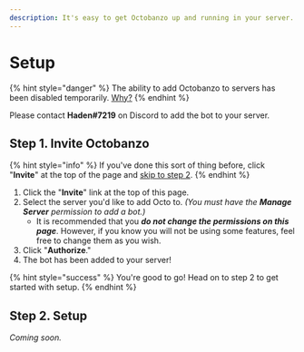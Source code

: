 ```yaml
---
description: It's easy to get Octobanzo up and running in your server.
---
```


# Setup

{% hint style="danger" %}
The ability to add Octobanzo to servers has been disabled temporarily.  [Why?](../message-processing.md)
{% endhint %}

Please contact **Haden\#7219** on Discord to add the bot to your server.

## Step 1. Invite Octobanzo <a id="step-1"></a>

{% hint style="info" %}
If you've done this sort of thing before, click "**Invite**" at the top of the page and [skip to step 2](setup.md#step-2).
{% endhint %}

1. Click the "**Invite**" link at the top of this page.
2. Select the server you'd like to add Octo to. _\(You must have the **Manage Server** permission to add a bot.\)_
   * It is recommended that you _**do not change the permissions on this page**_. However, if you know you will not be using some features, feel free to change them as you wish.
3. Click "**Authorize**."
4. The bot has been added to your server!

{% hint style="success" %}
You're good to go! Head on to step 2 to get started with setup.
{% endhint %}

## Step 2. Setup <a id="step-2"></a>

_Coming soon._

